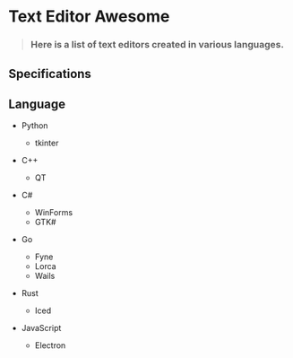 # Text Editor Awesome

> ### Here is a list of text editors created in various languages.

## Specifications



## Language

- Python
  - tkinter
  
- C++
  - QT

- C#
  - WinForms
  - GTK# 

- Go
  - Fyne
  - Lorca
  - Wails 

- Rust
  - Iced  

- JavaScript
  - Electron

